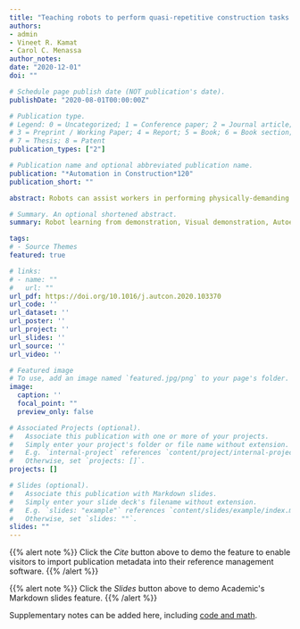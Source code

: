 ```yaml
---
title: "Teaching robots to perform quasi-repetitive construction tasks through human demonstration"
authors:
- admin
- Vineet R. Kamat
- Carol C. Menassa
author_notes:
date: "2020-12-01"
doi: ""

# Schedule page publish date (NOT publication's date).
publishDate: "2020-08-01T00:00:00Z"

# Publication type.
# Legend: 0 = Uncategorized; 1 = Conference paper; 2 = Journal article;
# 3 = Preprint / Working Paper; 4 = Report; 5 = Book; 6 = Book section;
# 7 = Thesis; 8 = Patent
publication_types: ["2"]

# Publication name and optional abbreviated publication name.
publication: "*Automation in Construction*120"
publication_short: ""

abstract: Robots can assist workers in performing physically-demanding construction tasks, which are typically quasi-repetitive, wherein the geometry of the workspace is dissimilar despite similar tasks. As a result, robots must determine motion trajectories based on the encountered workspace geometry. Learning from Demonstration (LfD) methods have the potential to be used in teaching robots specific tasks through human demonstration, such that robots can then perform learned tasks under different conditions. In this paper, the LfD method is investigated to teach robots how to perform quasi-repetitive construction tasks. Considering ceiling tile installation as the experimental process, the tasks of maneuvering and positioning tiles in a ceiling grid are defined as the target knowledge to be learned. Using a set of human demonstration videos, the designed approach first translates the physical work context, e.g., the pose of the tile, to the target digital twin, i.e., the workspace as-perceived by the robot. The Reinforcement Learning method is then applied to generate the control policy for the robot to perform the subsequent tasks. The proposed method is evaluated in the Robot Operating System (ROS) Gazebo simulator using a KUKA mobile industrial robotic arm emulator and 60 different scenes as test cases. The results show a 78% success rate in installing ceiling tiles based on 3000 virtual and 85 real demonstration videos. The success rate tends to continually rise with an increase in the number of real demonstration videos, confirming the promise and applicability of the LfD method in teaching robot apprentices to perform quasi-repetitive tasks on construction sites.

# Summary. An optional shortened abstract.
summary: Robot learning from demonstration, Visual demonstration, Autoencoder, Reinforcement learning, Digital twin, Ceiling tile installation, Robot apprentice.

tags:
# - Source Themes
featured: true

# links:
# - name: ""
#   url: ""
url_pdf: https://doi.org/10.1016/j.autcon.2020.103370
url_code: ''
url_dataset: ''
url_poster: ''
url_project: ''
url_slides: ''
url_source: ''
url_video: ''

# Featured image
# To use, add an image named `featured.jpg/png` to your page's folder. 
image:
  caption: ''
  focal_point: ""
  preview_only: false

# Associated Projects (optional).
#   Associate this publication with one or more of your projects.
#   Simply enter your project's folder or file name without extension.
#   E.g. `internal-project` references `content/project/internal-project/index.md`.
#   Otherwise, set `projects: []`.
projects: []

# Slides (optional).
#   Associate this publication with Markdown slides.
#   Simply enter your slide deck's filename without extension.
#   E.g. `slides: "example"` references `content/slides/example/index.md`.
#   Otherwise, set `slides: ""`.
slides: ""
---
```


{{% alert note %}}
Click the *Cite* button above to demo the feature to enable visitors to import publication metadata into their reference management software.
{{% /alert %}}

{{% alert note %}}
Click the *Slides* button above to demo Academic's Markdown slides feature.
{{% /alert %}}

Supplementary notes can be added here, including [code and math](https://sourcethemes.com/academic/docs/writing-markdown-latex/).
